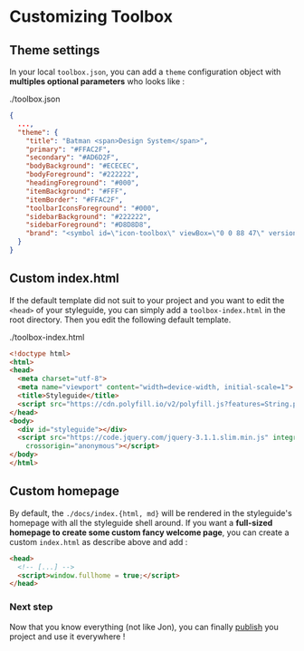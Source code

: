 # Customizing Toolbox

## Theme settings

In your local `toolbox.json`, you can add a `theme` configuration object with **multiples optional parameters** who looks like :

./toolbox.json
```json
{
  ...,
  "theme": {
    "title": "Batman <span>Design System</span>",
    "primary": "#FFAC2F",
    "secondary": "#AD6D2F",
    "bodyBackground": "#ECECEC",
    "bodyForeground": "#222222",
    "headingForeground": "#000",
    "itemBackground": "#FFF",
    "itemBorder": "#FFAC2F",
    "toolbarIconsForeground": "#000",
    "sidebarBackground": "#222222",
    "sidebarForeground": "#D8D8D8",
    "brand": "<symbol id=\"icon-toolbox\" viewBox=\"0 0 88 47\" version=\"1.1\" xmlns=\"http://www.w3.org/2000/svg\" xmlns:xlink=\"http://www.w3.org/1999/xlink\"><path fill=\"currentColor\" d=\"M32.954238,39.4102 C37.860438,39.63676 42.040138,42.6993 43.876238,47 C45.712138,42.7031 49.891838,39.6367 54.798238,39.4102 C56.587338,35.1875 60.755238,32.3946 65.376238,32.3946 C66.770738,32.3946 68.130138,32.6446 69.430938,33.14069 C71.473938,29.62119 75.278638,27.39459 79.376238,27.39459 C82.579338,27.39459 85.602838,28.75399 87.743438,31.02739 C86.848908,19.32439 81.380138,8.55039 72.395438,0.89839 C67.739238,8.05069 60.418438,13.29339 52.137438,15.36339 C52.110098,15.3712 52.078848,15.37902 52.055408,15.38292 C51.758528,15.44152 51.446028,15.36339 51.211658,15.16808 C50.981188,14.97277 50.848378,14.6798 50.856188,14.37511 L50.863998,14.17589 C50.867908,14.10167 50.871808,14.02745 50.871808,13.95323 C50.871808,13.92979 50.871808,13.85558 50.875718,13.83604 C50.852278,11.71884 50.395248,9.71104 49.578818,8.03524 L48.688198,8.98836 C48.387418,9.30867 47.918668,9.39852 47.524098,9.20711 C45.309298,8.13681 42.442098,8.13681 40.227198,9.20711 C39.832668,9.39852 39.360008,9.30867 39.063098,8.98836 L38.172478,8.03524 C37.356068,9.70714 36.902978,11.71104 36.883378,13.80864 C36.883378,13.83208 36.879468,13.90239 36.875568,13.92583 C36.875568,14.02739 36.879468,14.10161 36.883378,14.17192 L36.891188,14.37114 C36.899008,14.68364 36.762278,14.98052 36.516188,15.17583 C36.273998,15.37114 35.953688,15.44145 35.648998,15.36724 C27.352098,13.30474 20.015998,8.05864 15.351998,0.89024 C6.359798,8.56214 0.887,19.34724 0,31.03124 C2.1445,28.75394 5.167998,27.39454 8.371098,27.39454 C12.468798,27.39454 16.273398,29.62114 18.316398,33.14064 C19.617198,32.64455 20.976598,32.39455 22.371098,32.39455 C26.996098,32.39455 31.160198,35.18755 32.953098,39.41015 L32.954238,39.4102 Z\"></path></symbol>"
  }
}
```

## Custom index.html

If the default template did not suit to your project and you want to edit the `<head>` of your styleguide, you can simply add a `toolbox-index.html` in the root directory. Then you edit the following default template.

./toolbox-index.html
```html
<!doctype html>
<html>
<head>
  <meta charset="utf-8">
  <meta name="viewport" content="width=device-width, initial-scale=1">
  <title>Styleguide</title>
  <script src="https://cdn.polyfill.io/v2/polyfill.js?features=String.prototype.includes,Array.prototype.find"></script>
</head>
<body>
  <div id="styleguide"></div>
  <script src="https://code.jquery.com/jquery-3.1.1.slim.min.js" integrity="sha384-A7FZj7v+d/sdmMqp/nOQwliLvUsJfDHW+k9Omg/a/EheAdgtzNs3hpfag6Ed950n"
    crossorigin="anonymous"></script>
</body>
</html>
```

## Custom homepage

By default, the `./docs/index.{html, md}` will be rendered in the styleguide's homepage with all the styleguide shell around. If you want a **full-sized homepage to create some custom fancy welcome page**, you can create a custom `index.html` as describe above and add :

```html
<head>
  <!-- [...] -->
  <script>window.fullhome = true;</script>
</head>
```

### Next step

Now that you know everything (not like Jon), you can finally [publish](publishing.html) you project and use it everywhere !
